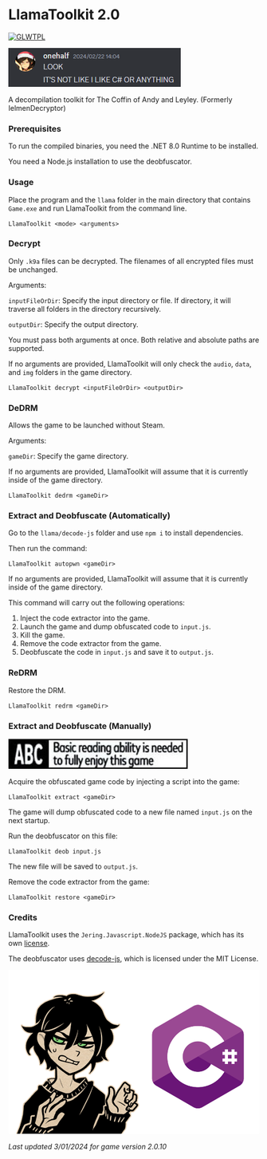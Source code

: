 
# LlamaToolkit 2.0

[![GLWTPL](https://img.shields.io/badge/GLWT-Public_License-red.svg)](https://github.com/me-shaon/GLWTPL)

![tsunderecoded](/docs/tsun.png)

A decompilation toolkit for The Coffin of Andy and Leyley. (Formerly IelmenDecryptor)

### Prerequisites

To run the compiled binaries, you need the .NET 8.0 Runtime to be installed.

You need a Node.js installation to use the deobfuscator.

### Usage

Place the program and the `llama` folder in the main directory that contains `Game.exe` and run LlamaToolkit from the command line.

```
LlamaToolkit <mode> <arguments>
```

### Decrypt

Only `.k9a` files can be decrypted. The filenames of all encrypted files must be unchanged.

Arguments:

`inputFileOrDir`: Specify the input directory or file. If directory, it will traverse all folders in the directory recursively.

`outputDir`: Specify the output directory.

You must pass both arguments at once. Both relative and absolute paths are supported.

If no arguments are provided, LlamaToolkit will only check the `audio`, `data`, and `img` folders in the game directory.

```
LlamaToolkit decrypt <inputFileOrDir> <outputDir>
```

### DeDRM

Allows the game to be launched without Steam.

Arguments:

`gameDir`: Specify the game directory.

If no arguments are provided, LlamaToolkit will assume that it is currently inside of the game directory.

```
LlamaToolkit dedrm <gameDir>
```

### Extract and Deobfuscate (Automatically)

Go to the `llama/decode-js` folder and use `npm i` to install dependencies.

Then run the command:

```
LlamaToolkit autopwn <gameDir>
```

If no arguments are provided, LlamaToolkit will assume that it is currently inside of the game directory.

This command will carry out the following operations:

1. Inject the code extractor into the game.
2. Launch the game and dump obfuscated code to `input.js`.
3. Kill the game.
4. Remove the code extractor from the game.
5. Deobfuscate the code in `input.js` and save it to `output.js`.

### ReDRM

Restore the DRM.

```
LlamaToolkit redrm <gameDir>
```

### Extract and Deobfuscate (Manually)

![abc](/docs/abc.png)

Acquire the obfuscated game code by injecting a script into the game:

```
LlamaToolkit extract <gameDir>
```

The game will dump obfuscated code to a new file named `input.js` on the next startup.

Run the deobfuscator on this file:

```
LlamaToolkit deob input.js
```

The new file will be saved to `output.js`.

Remove the code extractor from the game:

```
LlamaToolkit restore <gameDir>
```

### Credits

LlamaToolkit uses the `Jering.Javascript.NodeJS` package, which has its own [license](https://github.com/JeringTech/Javascript.NodeJS/blob/master/License.md).

The deobfuscator uses [decode-js](https://github.com/echo094/decode-js), which is licensed under the MIT License.

![andrew](/docs/cs.png)

*Last updated 3/01/2024 for game version 2.0.10*